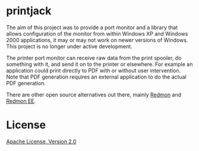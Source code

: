 printjack
=========

The aim of this project was to provide a port monitor and a library that allows configuration of the monitor from within
Windows XP and Windows 2000 applications, it may or may not work on newer versions of Windows. This project is no longer
under active development.

The printer port monitor can receive raw data from the print spooler, do something with it, and send it on to the printer or
elsewhere. For example an application could print directly to PDF with or without user intervention. Note that PDF generation
requires an external application to do the actual PDF generation.

There are other open source alternatives out there, mainly [Redmon](http://pages.cs.wisc.edu/~ghost/redmon/index.htm) and
[Redmon EE](http://www.is-foehr.com/).

License
=======
[Apache License, Version 2.0](http://www.apache.org/licenses/LICENSE-2.0)
